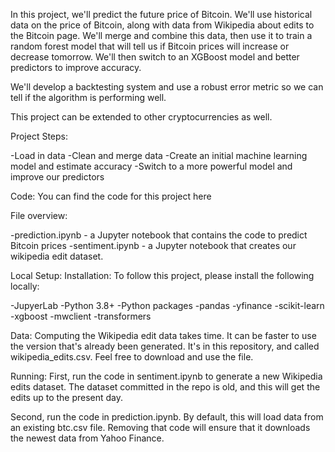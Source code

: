 In this project, we'll predict the future price of Bitcoin. We'll use historical data on the price of Bitcoin, along with data from Wikipedia about edits to the Bitcoin page. We'll merge and combine this data, then use it to train a random forest model that will tell us if Bitcoin prices will increase or decrease tomorrow. We'll then switch to an XGBoost model and better predictors to improve accuracy.

We'll develop a backtesting system and use a robust error metric so we can tell if the algorithm is performing well.

This project can be extended to other cryptocurrencies as well.

Project Steps:

-Load in data
-Clean and merge data
-Create an initial machine learning model and estimate accuracy
-Switch to a more powerful model and improve our predictors

Code:
You can find the code for this project here

File overview:

-prediction.ipynb - a Jupyter notebook that contains the code to predict Bitcoin prices
-sentiment.ipynb - a Jupyter notebook that creates our wikipedia edit dataset.

Local Setup:
Installation:
To follow this project, please install the following locally:

-JupyerLab
-Python 3.8+
-Python packages
   -pandas
   -yfinance
   -scikit-learn
   -xgboost
   -mwclient
   -transformers
   
Data:
Computing the Wikipedia edit data takes time. It can be faster to use the version that's already been generated. It's in this repository, and called wikipedia_edits.csv. Feel free to download and use the file.

Running:
First, run the code in sentiment.ipynb to generate a new Wikipedia edits dataset. The dataset committed in the repo is old, and this will get the edits up to the present day.

Second, run the code in prediction.ipynb. By default, this will load data from an existing btc.csv file. Removing that code will ensure that it downloads the newest data from Yahoo Finance.

